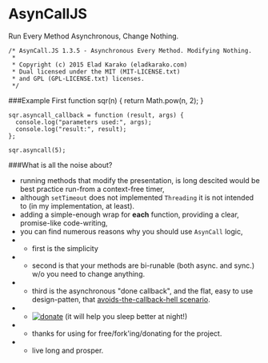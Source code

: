 # AsynCallJS
Run Every Method Asynchronous, Change Nothing.

    /* AsynCall.JS 1.3.5 - Asynchronous Every Method. Modifying Nothing.
     *
     * Copyright (c) 2015 Elad Karako (eladkarako.com)
     * Dual licensed under the MIT (MIT-LICENSE.txt)
     * and GPL (GPL-LICENSE.txt) licenses.
     */


###Example First
    function sqr(n) {
      return Math.pow(n, 2);
    }

    sqr.asyncall_callback = function (result, args) {
      console.log("parameters used:", args);
      console.log("result:", result);
    };

    sqr.asyncall(5);

###What is all the noise about?
 - running methods that modify the presentation, is long descited would be best practice run-from a context-free timer,
 - although `setTimeout` does not implemented `Threading` it is not intended to (in my implementation, at least).
 - adding a simple-enough wrap for **each** function, providing a clear, promise-like code-writing,
 - you can find numerous reasons why you should use `AsynCall` logic,
 - - first is the simplicity
 - - second is that your methods are bi-runable (both async. and sync.) w/o you need to change anything.
 - - third is the asynchronous "done callback", and the flat, easy to use design-patten, that [avoids-the-callback-hell scenario](http://callbackhell.com/).
 - - <a href="https://www.paypal.com/cgi-bin/webscr?cmd=_donations&business=7994YX29444PA&lc=IL&item_name=GitHub%20AsynCall%2eJS%20Donation&amount=5%2e00&currency_code=USD&bn=PP%2dDonationsBF%3abtn_donate_SM%2egif%3aNonHosted"><img src="https://i.imgur.com/ilcj8Ij.png?1" alt="donate"/></a> (it will help you sleep better at night!)
 - - thanks for using for free/fork'ing/donating for the project.
 - - live long and prosper.
